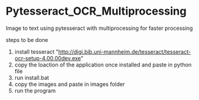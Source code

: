 # Pytesseract_OCR_Multiprocessing
Image to text using pytesseract with multiprocessing for faster processing 

steps to be done 
1. install tesseract "http://digi.bib.uni-mannheim.de/tesseract/tesseract-ocr-setup-4.00.00dev.exe" 
2. copy the loaction of the application once installed and paste in python file
3. run install.bat
4. copy the images and paste in images folder 
5. run the program
